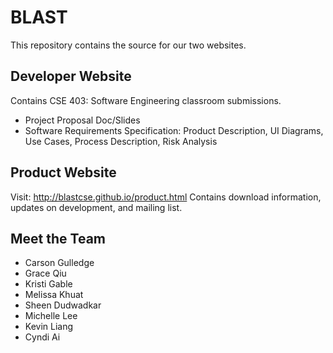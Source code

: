 # BLAST

This repository contains the source for our two websites.

## Developer Website
Contains CSE 403: Software Engineering classroom submissions.
- Project Proposal Doc/Slides
- Software Requirements Specification: Product Description, UI Diagrams, Use Cases, Process Description, Risk Analysis

## Product Website
Visit: http://blastcse.github.io/product.html
Contains download information, updates on development, and mailing list.

## Meet the Team
- Carson Gulledge
- Grace Qiu
- Kristi Gable
- Melissa Khuat
- Sheen Dudwadkar
- Michelle Lee
- Kevin Liang
- Cyndi Ai